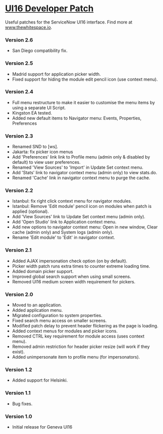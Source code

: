 # [UI16 Developer Patch](https://github.com/thewhitespace/UI16-Developer-Patch)
Useful patches for the ServiceNow UI16 interface. Find more at www.thewhitespace.io.

### Version 2.6
* San Diego compatibility fix.

### Version 2.5
* Madrid support for application picker width.
* Fixed support for hiding the module edit pencil icon (use context menu).

### Version 2.4
* Full menu restructure to make it easier to customise the menu items by using a separate UI Script.
* Kingston EA tested.
* Added new default items to Navigator menu: Events, Properties, Preferences

### Version 2.3
* Renamed SND to [ws].
* Jakarta: fix picker icon menus
* Add 'Preferences' link link to Profile menu (admin only & disabled by default) to view user preferences.
* Renamed 'View Sources' to 'Import' in Update Set context menu.
* Add 'Stats' link to navigator context menu (admin only) to view stats.do.
* Renamed 'Cache' link in navigator context menu to purge the cache.

### Version 2.2
* Istanbul: fix right click context menu for navigator modules.
* Istanbul: Remove 'Edit module' pencil icon on modules when patch is applied (optional).
* Add 'View Sources' link to Update Set context menu (admin only).
* Add 'Open Studio' link to Application context menu.
* Add new options to navigator context menu: Open in new window, Clear cache
  (admin only) and System logs (admin only).
* Rename 'Edit module' to 'Edit' in navigator context.

### Version 2.1
* Added AJAX impersonation check option (on by default).
* Picker width patch runs extra times to counter extreme loading time.
* Added domain picker support.
* Improved global search support when using small screens.
* Removed UI16 medium screen width requirement for pickers.

### Version 2.0
* Moved to an application.
* Added application menu.
* Migrated configuration to system properties.
* Fixed search menu access on smaller screens.
* Modified patch delay to prevent header flickering as the page is loading.
* Added context menus for modules and picker icons.
* Removed CTRL key requirement for module access (uses context menu).
* Removed admin restriction for header picker resize (will work if they exist).
* Added unimpersonate item to profile menu (for impersonators).

### Version 1.2
* Added support for Helsinki.

### Version 1.1
* Bug fixes.

### Version 1.0
* Initial release for Geneva UI16